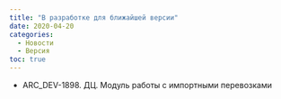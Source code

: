 ```yaml
---
title: "В разработке для ближайшей версии"
date: 2020-04-20
categories:
  - Новости
  - Версия
toc: true  
---
```


- ARC_DEV-1898. ДЦ. Модуль работы с импортными перевозками
